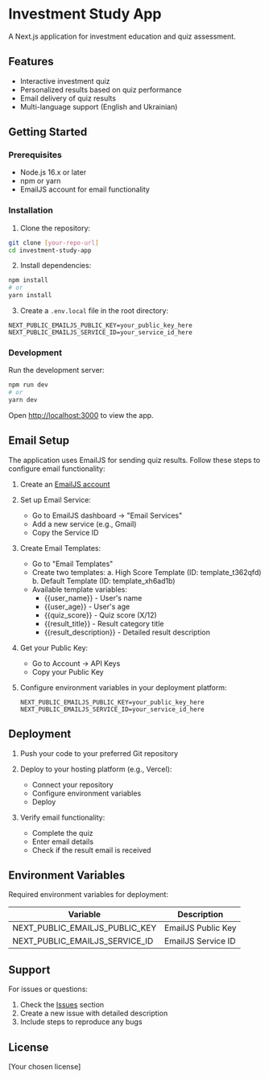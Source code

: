 # Investment Study App

A Next.js application for investment education and quiz assessment.

## Features
- Interactive investment quiz
- Personalized results based on quiz performance
- Email delivery of quiz results
- Multi-language support (English and Ukrainian)

## Getting Started

### Prerequisites
- Node.js 16.x or later
- npm or yarn
- EmailJS account for email functionality

### Installation

1. Clone the repository:
```bash
git clone [your-repo-url]
cd investment-study-app
```

2. Install dependencies:
```bash
npm install
# or
yarn install
```

3. Create a `.env.local` file in the root directory:
```
NEXT_PUBLIC_EMAILJS_PUBLIC_KEY=your_public_key_here
NEXT_PUBLIC_EMAILJS_SERVICE_ID=your_service_id_here
```

### Development

Run the development server:
```bash
npm run dev
# or
yarn dev
```

Open [http://localhost:3000](http://localhost:3000) to view the app.

## Email Setup

The application uses EmailJS for sending quiz results. Follow these steps to configure email functionality:

1. Create an [EmailJS account](https://www.emailjs.com/)

2. Set up Email Service:
   - Go to EmailJS dashboard → "Email Services"
   - Add a new service (e.g., Gmail)
   - Copy the Service ID

3. Create Email Templates:
   - Go to "Email Templates"
   - Create two templates:
     a. High Score Template (ID: template_t362qfd)
     b. Default Template (ID: template_xh6ad1b)
   - Available template variables:
     - {{user_name}} - User's name
     - {{user_age}} - User's age
     - {{quiz_score}} - Quiz score (X/12)
     - {{result_title}} - Result category title
     - {{result_description}} - Detailed result description

4. Get your Public Key:
   - Go to Account → API Keys
   - Copy your Public Key

5. Configure environment variables in your deployment platform:
   ```
   NEXT_PUBLIC_EMAILJS_PUBLIC_KEY=your_public_key_here
   NEXT_PUBLIC_EMAILJS_SERVICE_ID=your_service_id_here
   ```

## Deployment

1. Push your code to your preferred Git repository

2. Deploy to your hosting platform (e.g., Vercel):
   - Connect your repository
   - Configure environment variables
   - Deploy

3. Verify email functionality:
   - Complete the quiz
   - Enter email details
   - Check if the result email is received

## Environment Variables

Required environment variables for deployment:

| Variable | Description |
|----------|-------------|
| NEXT_PUBLIC_EMAILJS_PUBLIC_KEY | EmailJS Public Key |
| NEXT_PUBLIC_EMAILJS_SERVICE_ID | EmailJS Service ID |

## Support

For issues or questions:
1. Check the [Issues](issues) section
2. Create a new issue with detailed description
3. Include steps to reproduce any bugs

## License

[Your chosen license] 